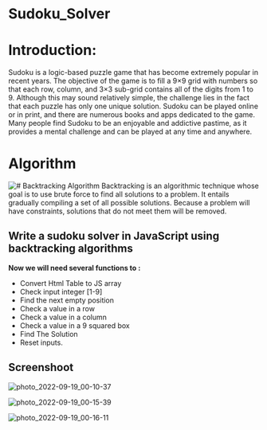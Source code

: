 # Sudoku_Solver

# Introduction:

Sudoku is a logic-based puzzle game that has become extremely popular in recent years. The objective of the game is to fill a 9×9 grid with numbers so that each row, column, and 3×3 sub-grid contains all of the digits from 1 to 9. Although this may sound relatively simple, the challenge lies in the fact that each puzzle has only one unique solution. Sudoku can be played online or in print, and there are numerous books and apps dedicated to the game. Many people find Sudoku to be an enjoyable and addictive pastime, as it provides a mental challenge and can be played at any time and anywhere.

# Algorithm
![# Backtracking Algorithm](https://www.simplilearn.com/ice9/free_resources_article_thumb/BackTracking%20Algorithm%20-%20Soni/state-space-tree-in-backtracking-algorithm.png)
Backtracking is an algorithmic technique whose goal is to use brute force to find all solutions to a problem. It entails gradually compiling a set of all possible solutions. Because a problem will have constraints, solutions that do not meet them will be removed.

## Write a sudoku solver in JavaScript using backtracking algorithms

**Now we will need several functions to :**

 - Convert Html Table to JS array
 - Check input integer [1-9]
 - Find the next empty position
 - Check a value in a row
 - Check a value in a column
 - Check a value in a 9 squared box
 - Find The Solution
 - Reset inputs.

## Screenshoot

![photo_2022-09-19_00-10-37](https://user-images.githubusercontent.com/66267894/190923382-7af116ea-cd8b-4d9c-bf00-047f0507469b.jpg)

![photo_2022-09-19_00-15-39](https://user-images.githubusercontent.com/66267894/190923485-71c29973-dc84-469d-bc5f-5e29fa1488eb.jpg)


![photo_2022-09-19_00-16-11](https://user-images.githubusercontent.com/66267894/190923490-d857bd76-9297-41eb-bc3b-9b651efba4e1.jpg)
